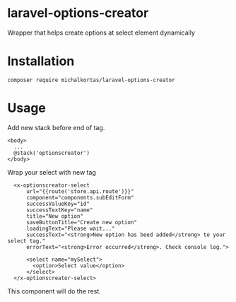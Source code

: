 # laravel-options-creator
Wrapper that helps create options at select element dynamically

# Installation

` composer require michalkortas/laravel-options-creator `

# Usage

Add new stack before end of <body> tag.

```
<body>
  ...
  @stack('optionscreator')
</body>
```

Wrap your select with new tag

```
  <x-optionscreator-select
      url="{{route('store.api.route')}}"
      component="components.subEditForm"
      successValueKey="id"
      successTextKey="name"
      title="New option"
      saveButtonTitle="Create new option"
      loadingText="Please wait..."
      successText="<strong>New option has beed added</strong> to your select tag."
      errorText="<strong>Error occurred</strong>. Check console log.">

      <select name="mySelect">
        <option>Select value</option>
      </select>
  </x-optionscreator-select>
```

This component will do the rest.
